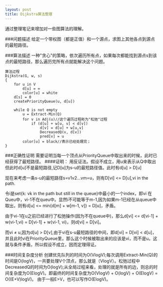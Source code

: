 ```yaml
---
layout: post
title: Dijkstra算法整理 
---
```


通过整理笔记来增加对一些图算法的理解。

###问题描述
给定一个带权图（都是正值）和一个源点，求图上其他各点到源点的最短路径。

###算法描述
一种"贪心"的策略，依次遍历所有点，如果每次都能找到源点s到该点的最短路径，那么遍历完所有点就能解决这个问题。

	算法过程
	Dijkstra(G, w, s)
	{
		for u in V
			d[u] = ∞
			color[u] = white
		d[s] = 0
		createPriorityQueue(u, d[u])
		
		while Q is not empty
			u = Extract-Min(Q)
			for v in Adj(u)//这个遍历过程称为"松弛"过程
				if (d[u] + w[u, v] < d[v])
					d[v] = d[u] + w[u,v]
					DecreasedQ(v, d[v])
					pred[v] = u
			color[u] = black//表示已经处理完；
	}


###正确性证明
需要证明当每一个顶点从PriorityQueue中取出来的时候，此时已经获得了最短路径。
####证明：
用反证法。假设不成立，用u来表示从Q中取出但此时d[u]不是最短路径,记D[u]为s-u的最短路径值。此时有d[u] > D[u]

现在来考虑一条s-u的最短路径s=v1v2...vm=u，则有D[vi] <= D[u],vi in the path.

令i是set{k: vk in the path but still in the queue}中最小的一个index，即vi
在Queu中，vi-1不在queu中。显然i不可能等于m-1,因为如果m-1已经在从queue中取出，则有d[u] <= min{d[m] + w[m-1, v]} = D[u]，矛盾。

由于vi-1在u之前已经进行了松弛操作(因为不在queue中)，那么d[vi] <= d[vi-1] + w(vi-1,vi) = D[vi-1] + w(vi-1, vi)，则d[vi] = D[vi]。

而vi ≠ u,因为d[u] > D[v],由于vi在s-u最短路径的中间，即d[vi] = D[vi] < d[u]，并且此时vi在PriorityQueue里，那么这个时候被取出来的应该是vi，而不是u。这就与条件矛盾，所以假设不成立，因而定理得证。

###时间复杂度分析
创建优先队列的时间为O(VlogV);每次调用Extract-Min(Q)的时间是O(logV)，一共要处理V个顶点，那么就是（VlogV）。松弛过程中DecreasedQ的时间为O(logV);从全局过程来看，处理的就是所有的边，则总的时间复杂度为O(ElogV)。即最终的时间复杂度为O(VlogV) + O(logV) + O(ElogV) = O((E+V)logV)。
由于一般E>V，也可以写作O(ElogV)。

